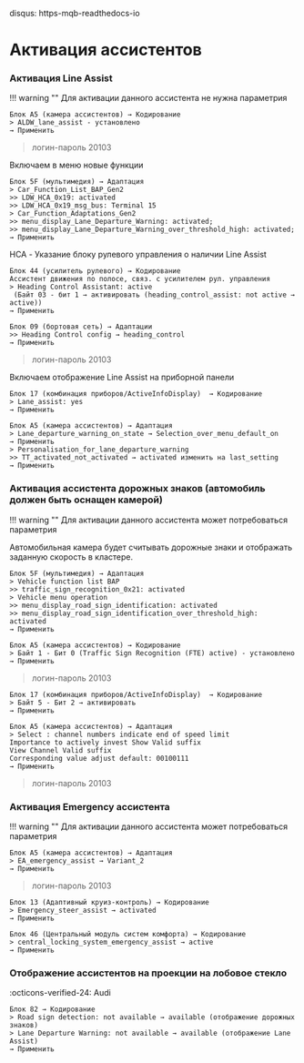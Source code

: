 disqus: https-mqb-readthedocs-io
# Активация ассистентов

### Активация Line Assist

!!! warning ""
    Для активации данного ассистента не нужна параметрия

```
Блок A5 (камера ассистентов) → Кодирование 
> ALDW_lane_assist - установлено
→ Применить
```

> логин-пароль 20103

Включаем в меню новые функции
```    
Блок 5F (мультимедия) → Адаптация 
> Car_Function_List_BAP_Gen2
>> LDW_HCA_0x19: activated
>> LDW_HCA_0x19_msg_bus: Terminal 15
> Car_Function_Adaptations_Gen2
>> menu_display_Lane_Departure_Warning: activated;
>> menu_display_Lane_Departure_Warning_over_threshold_high: activated;
→ Применить 
```

HCA - Указание блоку рулевого управления о наличии Line Assist
```
Блок 44 (усилитель рулевого) → Кодирование
Ассистент движения по полосе, связ. с усилителем рул. управления
> Heading Control Assistant: active
 (Байт 03 - бит 1 → активировать (heading_control_assist: not active → active))
→ Применить 
```

```
Блок 09 (бортовая сеть) → Адаптации
>> Heading Control config → heading_control
→ Применить 
```

> логин-пароль 20103

Включаем отображение Line Assist на приборной панели
```
Блок 17 (комбинация приборов/ActiveInfoDisplay)  → Кодирование
> Lane_assist: yes
→ Применить 
```

```
Блок A5 (камера ассистентов) → Адаптация 
> Lane_departure_warning_on_state → Selection_over_menu_default_on
→ Применить 
> Personalisation_for_lane_departure_warning
>> TT_activated_not_activated → activated изменить на last_setting
→ Применить 
```

### Активация ассистента дорожных знаков (автомобиль должен быть оснащен камерой)

!!! warning ""
    Для активации данного ассистента может потребоваться параметрия

Автомобильная камера будет считывать дорожные знаки и отображать заданную скорость в кластере.

```    
Блок 5F (мультимедия) → Адаптация 
> Vehicle function list BAP
>> traffic_sign_recognition_0x21: activated
> Vehicle menu operation
>> menu_display_road_sign_identification: activated
>> menu_display_road_sign_identification_over_threshold_high: activated
→ Применить 
```
```
Блок A5 (камера ассистентов) → Кодирование 
> Байт 1 - Бит 0 (Traffic Sign Recognition (FTE) active) - установлено
→ Применить
```
> логин-пароль 20103

```
Блок 17 (комбинация приборов/ActiveInfoDisplay)  → Кодирование
> Байт 5 - Бит 2 → активировать
→ Применить 
```
```
Блок A5 (камера ассистентов) → Адаптация 
> Select : channel numbers indicate end of speed limit
Importance to actively invest Show Valid suffix
View Channel Valid suffix
Corresponding value adjust default: 00100111
→ Применить 
```
> логин-пароль 20103

### Активация Emergency ассистента

!!! warning ""
    Для активации данного ассистента может потребоваться параметрия
    
```
Блок A5 (камера ассистентов) → Адаптация 
> EA_emergency_assist → Variant_2
→ Применить 
```
> логин-пароль 20103

```
Блок 13 (Адаптивный круиз-контроль) → Кодирование 
> Emergency_steer_assist → activated
→ Применить 
```
```
Блок 46 (Центральный модуль систем комфорта) → Кодирование 
> central_locking_system_emergency_assist → active
→ Применить 
```

### Отображение ассистентов на проекции на лобовое стекло
:octicons-verified-24: Audi
```
Блок 82 → Кодирование
> Road sign detection: not available → available (отображение дорожных знаков)
> Lane Departure Warning: not available → available (отображение Lane Assist)
→ Применить 
```